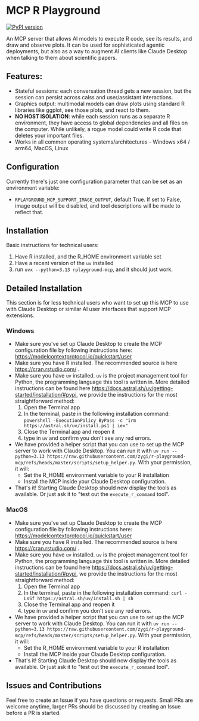 # MCP R Playground
[![PyPI version](https://img.shields.io/pypi/v/rplayground-mcp.svg)](https://pypi.org/project/rplayground-mcp/)

An MCP server that allows AI models to execute R code, see its results, and draw and observe plots. 
It can be used for sophisticated agentic deployments, but also as a way to augment AI clients like Claude Desktop when talking to them about scientific papers. 

## Features:
- Stateful sessions: each conversation thread gets a new session, but the session can persist across calss and user/assistant interactions. 
- Graphics output: multimodal models can draw plots using standard R libraries like ggplot, see those plots, and react to them.
- __NO HOST ISOLATION__: while each session runs as a separate R environment, they have access to global dependencies and all files on the computer. While unlikely, a rogue model could write R code that deletes your important files.
- Works in all common operating systems/architectures - Windows x64 / arm64, MacOS, Linux 


## Configuration
Currently there's just one configuration parameter that can be set as an environment variable:
- `RPLAYGROUND_MCP_SUPPORT_IMAGE_OUTPUT`, default True. If set to False, image output will be disabled, and tool descriptions will be made to reflect that.


## Installation
Basic instructions for technical users:
1) Have R installed, and the R_HOME environment variable set
2) Have a recent version of the `uv` installed
3) run `uvx --python=3.13 rplayground-mcp`, and it should just work.

## Detailed Installation
This section is for less technical users who want to set up this MCP to use with Claude Desktop or similar AI user interfaces that support MCP extensions.

### Windows
- Make sure you've set up Claude Desktop to create the MCP configuration file by following instructions here: https://modelcontextprotocol.io/quickstart/user
- Make sure you have R installed. The recommended source is here https://cran.rstudio.com/ .
- Make sure you have `uv` installed. `uv` is the project management tool for Python, the programming language this tool is written in. More detailed instructions can be found here https://docs.astral.sh/uv/getting-started/installation/#pypi, we provide the instructions for the most straightforward method:
    1) Open the Terminal app
    2) In the terminal, paste in the following installation command: `powershell -ExecutionPolicy ByPass -c "irm https://astral.sh/uv/install.ps1 | iex"`
    3) Close the Terminal app and reopen it
    4) type in `uv` and confirm you don't see any red errors.
- We have provided a helper script that you can use to set up the MCP server to work with Claude Desktop. You can run it with `uv run --python=3.13 https://raw.githubusercontent.com/zygi/r-playground-mcp/refs/heads/master/scripts/setup_helper.py`. With your permission, it will:
    - Set the R_HOME environment variable to your R installation
    - Install the MCP inside your Claude Desktop configuration.
- That's it! Starting Claude Desktop should now display the tools as available. Or just ask it to "test out the `execute_r_command` tool".


### MacOS
- Make sure you've set up Claude Desktop to create the MCP configuration file by following instructions here: https://modelcontextprotocol.io/quickstart/user
- Make sure you have R installed. The recommended source is here https://cran.rstudio.com/ .
- Make sure you have `uv` installed. `uv` is the project management tool for Python, the programming language this tool is written in. More detailed instructions can be found here https://docs.astral.sh/uv/getting-started/installation/#pypi, we provide the instructions for the most straightforward method:
    1) Open the Terminal app
    2) In the terminal, paste in the following installation command: `curl -LsSf https://astral.sh/uv/install.sh | sh`
    3) Close the Terminal app and reopen it
    4) type in `uv` and confirm you don't see any red errors.
- We have provided a helper script that you can use to set up the MCP server to work with Claude Desktop. You can run it with `uv run --python=3.13 https://raw.githubusercontent.com/zygi/r-playground-mcp/refs/heads/master/scripts/setup_helper.py`. With your permission, it will:
    - Set the R_HOME environment variable to your R installation
    - Install the MCP inside your Claude Desktop configuration.
- That's it! Starting Claude Desktop should now display the tools as available. Or just ask it to "test out the `execute_r_command` tool".

## Issues and Contributions
Feel free to create an Issue if you have questions or requests. Small PRs are welcome anytime, larger PRs should be discussed by creating an Issue before a PR is started. 


